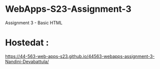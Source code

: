 # WebApps-S23-Assignment-3
Assignment 3 - Basic HTML
# Hostedat : 
https://44-563-web-apps-s23.github.io/44563-webapps-assignment-3-Nandini-Devabattula/ 
